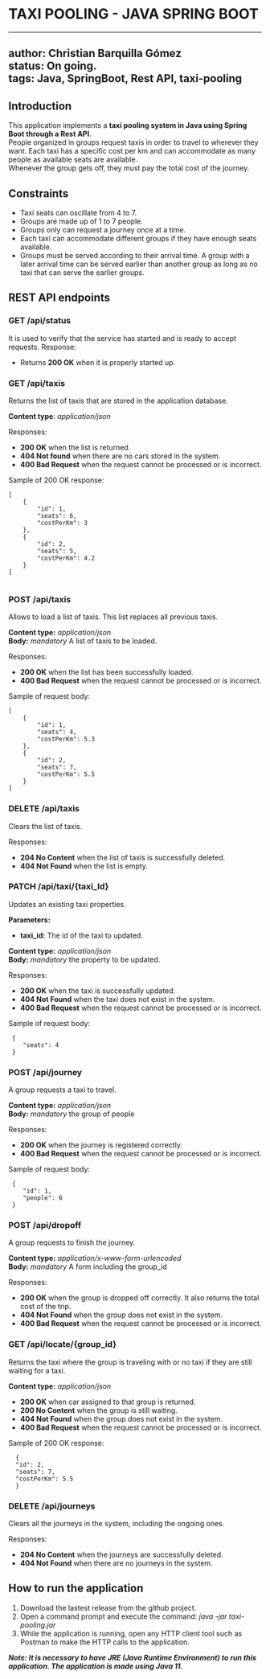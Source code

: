 # TAXI POOLING - JAVA SPRING BOOT
---
author: Christian Barquilla Gómez<br>
status: On going.<br>
tags: Java, SpringBoot, Rest API, taxi-pooling
---
## Introduction
This application implements a **taxi pooling system in Java using Spring Boot through a Rest API**.<br>
People organized in groups request taxis in order to travel to wherever they want. Each taxi has a specific cost per km and can accommodate as many people as available seats are available.<br>
Whenever the group gets off, they must pay the total cost of the journey.

## Constraints
- Taxi seats can oscillate from 4 to 7.
- Groups are made up of 1 to 7 people.
- Groups only can request a journey once at a time.
- Each taxi can accommodate different groups if they have enough seats available.
- Groups must be served according to their arrival time. A group with a later arrival time can be served earlier than another group as long as no taxi that can serve the earlier groups.

## REST API endpoints
### GET /api/status
It is used to verify that the service has started and is ready to accept requests. 
Response:
- Returns **200 OK** when it is properly started up.

### GET /api/taxis
Returns the list of taxis that are stored in the application database.<br>

**Content type**: _application/json_<br>

Responses:
- **200 OK** when the list is returned.
- **404 Not found** when there are no cars stored in the system.
- **400 Bad Request** when the request cannot be processed or is incorrect.

Sample of 200 OK response:
```
[
    {
        "id": 1,
        "seats": 6,
        "costPerKm": 3
    },
    {
        "id": 2,
        "seats": 5,
        "costPerKm": 4.2
    }
]
    
```
### POST /api/taxis
Allows to load a list of taxis. This list replaces all previous taxis.<br>

**Content type:** _application/json_<br>
**Body:** _mandatory_ A list of taxis to be loaded.

Responses:
- **200 OK** when the list has been successfully loaded.
- **400 Bad Request** when the request cannot be processed or is incorrect.

Sample of request body:
```
[
    {
        "id": 1,
        "seats": 4,
        "costPerKm": 5.3
    },
    {
        "id": 2,
        "seats": 7,
        "costPerKm": 5.5
    }
]
```
### DELETE /api/taxis
Clears the list of taxis.

Responses:
- **204 No Content** when the list of taxis is successfully deleted.
- **404 Not Found** when the list is empty.

### PATCH /api/taxi/{taxi_Id}
Updates an existing taxi properties.

**Parameters:**
- **taxi_id:** The id of the taxi to updated.<br>

**Content type:** _application/json_<br>
**Body:** _mandatory_ the property to be updated.

Responses:
- **200 OK** when the taxi is successfully updated.
- **404 Not Found** when the taxi does not exist in the system.
- **400 Bad Request** when the request cannot be processed or is incorrect.

Sample of request body:
```
 {
    "seats": 4
 }
```
### POST /api/journey
A group requests a taxi to travel.

**Content type:** _application/json_<br>
**Body:** _mandatory_ the group of people

Responses:
- **200 OK** when the journey is registered correctly.
- **400 Bad Request** when the request cannot be processed or is incorrect.

Sample of request body:
```
 {
    "id": 1,
    "people": 6
 }
```
### POST /api/dropoff
A group requests to finish the journey.

**Content type:** _application/x-www-form-urlencoded_<br>
**Body:** _mandatory_ A form including the group_id

Responses:
- **200 OK** when the group is dropped off correctly. It also returns the total cost of the trip.
- **404 Not Found** when the group does not exist in the system.
- **400 Bad Request** when the request cannot be processed or is incorrect.

### GET /api/locate/{group_id}
Returns the taxi where the group is traveling with or no taxi if they are still waiting for a taxi.

**Content type:** _application/json_<br>

- **200 OK** when car assigned to that group is returned.
- **200 No Content** when the group is still waiting.
- **404 Not Found** when the group does not exist in the system.
- **400 Bad Request** when the request cannot be processed or is incorrect.

Sample of 200 OK response:
```
  {
  "id": 2,
  "seats": 7,
  "costPerKm": 5.5
  }
```

### DELETE /api/journeys
Clears all the journeys in the system, including the ongoing ones.

Responses:
- **204 No Content** when the journeys are successfully deleted.
- **404 Not Found** when there are no journeys in the system.

## How to run the application

1. Download the lastest release from the github project.
2. Open a command prompt and execute the command: _java -jar taxi-pooling.jar_
3. While the application is running, open any HTTP client tool such as Postman to make the HTTP calls to the application.

***Note: It is necessary to have JRE (Java Runtime Environment) to run this application. The application is made using Java 11.***
